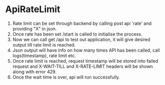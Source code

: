 # ApiRateLimit

1. Rate limit can be set through backend by calling post api 'rate' and providing "X" in json.
2. Once rate has been set /start is called to initialise the process.
3. Now we can call get /api to test out application, it will give desired output till rate limit is reached.
4. Json output will have info on how many times API has been called, call logs(timestamp), rate limit etc.
5. Once rate limit is reached, request timestamp will be stored into failed request and X-WAIT-TILL and X-RATE-LIMIT headers will be shown along with error 429.
6. Once the wait time is over, api will run successfully.
